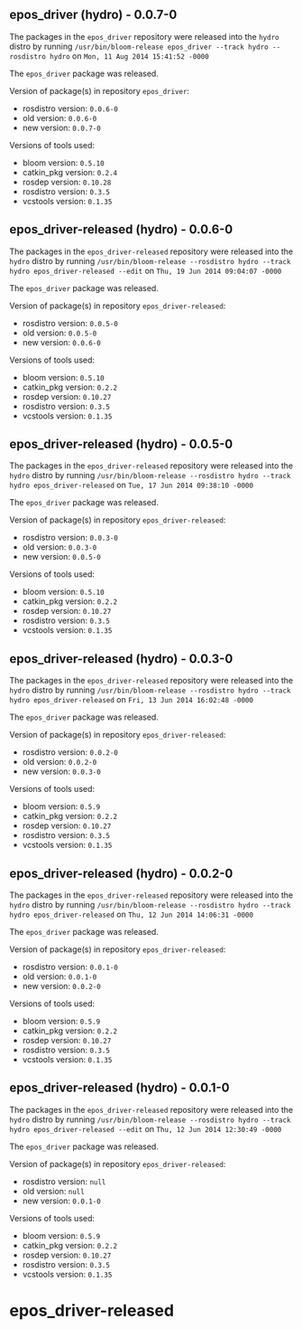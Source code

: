 ## epos_driver (hydro) - 0.0.7-0

The packages in the `epos_driver` repository were released into the `hydro` distro by running `/usr/bin/bloom-release epos_driver --track hydro --rosdistro hydro` on `Mon, 11 Aug 2014 15:41:52 -0000`

The `epos_driver` package was released.

Version of package(s) in repository `epos_driver`:
- rosdistro version: `0.0.6-0`
- old version: `0.0.6-0`
- new version: `0.0.7-0`

Versions of tools used:
- bloom version: `0.5.10`
- catkin_pkg version: `0.2.4`
- rosdep version: `0.10.28`
- rosdistro version: `0.3.5`
- vcstools version: `0.1.35`


## epos_driver-released (hydro) - 0.0.6-0

The packages in the `epos_driver-released` repository were released into the `hydro` distro by running `/usr/bin/bloom-release --rosdistro hydro --track hydro epos_driver-released --edit` on `Thu, 19 Jun 2014 09:04:07 -0000`

The `epos_driver` package was released.

Version of package(s) in repository `epos_driver-released`:
- rosdistro version: `0.0.5-0`
- old version: `0.0.5-0`
- new version: `0.0.6-0`

Versions of tools used:
- bloom version: `0.5.10`
- catkin_pkg version: `0.2.2`
- rosdep version: `0.10.27`
- rosdistro version: `0.3.5`
- vcstools version: `0.1.35`


## epos_driver-released (hydro) - 0.0.5-0

The packages in the `epos_driver-released` repository were released into the `hydro` distro by running `/usr/bin/bloom-release --rosdistro hydro --track hydro epos_driver-released` on `Tue, 17 Jun 2014 09:38:10 -0000`

The `epos_driver` package was released.

Version of package(s) in repository `epos_driver-released`:
- rosdistro version: `0.0.3-0`
- old version: `0.0.3-0`
- new version: `0.0.5-0`

Versions of tools used:
- bloom version: `0.5.10`
- catkin_pkg version: `0.2.2`
- rosdep version: `0.10.27`
- rosdistro version: `0.3.5`
- vcstools version: `0.1.35`


## epos_driver-released (hydro) - 0.0.3-0

The packages in the `epos_driver-released` repository were released into the `hydro` distro by running `/usr/bin/bloom-release --rosdistro hydro --track hydro epos_driver-released` on `Fri, 13 Jun 2014 16:02:48 -0000`

The `epos_driver` package was released.

Version of package(s) in repository `epos_driver-released`:
- rosdistro version: `0.0.2-0`
- old version: `0.0.2-0`
- new version: `0.0.3-0`

Versions of tools used:
- bloom version: `0.5.9`
- catkin_pkg version: `0.2.2`
- rosdep version: `0.10.27`
- rosdistro version: `0.3.5`
- vcstools version: `0.1.35`


## epos_driver-released (hydro) - 0.0.2-0

The packages in the `epos_driver-released` repository were released into the `hydro` distro by running `/usr/bin/bloom-release --rosdistro hydro --track hydro epos_driver-released` on `Thu, 12 Jun 2014 14:06:31 -0000`

The `epos_driver` package was released.

Version of package(s) in repository `epos_driver-released`:
- rosdistro version: `0.0.1-0`
- old version: `0.0.1-0`
- new version: `0.0.2-0`

Versions of tools used:
- bloom version: `0.5.9`
- catkin_pkg version: `0.2.2`
- rosdep version: `0.10.27`
- rosdistro version: `0.3.5`
- vcstools version: `0.1.35`


## epos_driver-released (hydro) - 0.0.1-0

The packages in the `epos_driver-released` repository were released into the `hydro` distro by running `/usr/bin/bloom-release --rosdistro hydro --track hydro epos_driver-released --edit` on `Thu, 12 Jun 2014 12:30:49 -0000`

The `epos_driver` package was released.

Version of package(s) in repository `epos_driver-released`:
- rosdistro version: `null`
- old version: `null`
- new version: `0.0.1-0`

Versions of tools used:
- bloom version: `0.5.9`
- catkin_pkg version: `0.2.2`
- rosdep version: `0.10.27`
- rosdistro version: `0.3.5`
- vcstools version: `0.1.35`


epos_driver-released
====================
